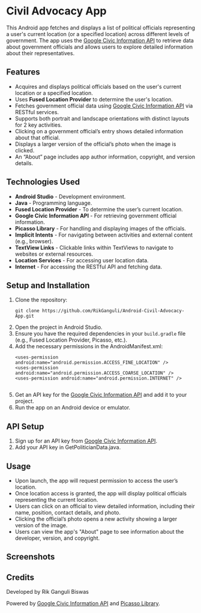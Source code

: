 <h1>Civil Advocacy App</h1>

<p>This Android app fetches and displays a list of political officials representing a user's current location (or a specified location) across different levels of government. The app uses the <a href="https://developers.google.com/civic-information">Google Civic Information API</a> to retrieve data about government officials and allows users to explore detailed information about their representatives.</p>

<h2>Features</h2>
<ul>
  <li>Acquires and displays political officials based on the user's current location or a specified location.</li>
  <li>Uses <strong>Fused Location Provider</strong> to determine the user's location.</li>
  <li>Fetches government official data using <a href="https://developers.google.com/civic-information">Google Civic Information API</a> via RESTful services.</li>
  <li>Supports both portrait and landscape orientations with distinct layouts for 2 key activities.</li>
  <li>Clicking on a government official’s entry shows detailed information about that official.</li>
  <li>Displays a larger version of the official’s photo when the image is clicked.</li>
  <li>An “About” page includes app author information, copyright, and version details.</li>
</ul>

<h2>Technologies Used</h2>
<ul>
  <li><strong>Android Studio</strong> - Development environment.</li>
  <li><strong>Java</strong> - Programming language.</li>
  <li><strong>Fused Location Provider</strong> - To determine the user’s current location.</li>
  <li><strong>Google Civic Information API</strong> - For retrieving government official information.</li>
  <li><strong>Picasso Library</strong> - For handling and displaying images of the officials.</li>
  <li><strong>Implicit Intents</strong> - For navigating between activities and external content (e.g., browser).</li>
  <li><strong>TextView Links</strong> - Clickable links within TextViews to navigate to websites or external resources.</li>
  <li><strong>Location Services</strong> - For accessing user location data.</li>
  <li><strong>Internet</strong> - For accessing the RESTful API and fetching data.</li>
</ul>

<h2>Setup and Installation</h2>
<ol>
  <li>Clone the repository:
    <pre><code>git clone https://github.com/RikGanguli/Android-Civil-Advocacy-App.git</code></pre>
  </li>
  <li>Open the project in Android Studio.</li>
  <li>Ensure you have the required dependencies in your <code>build.gradle</code> file (e.g., Fused Location Provider, Picasso, etc.).</li>
  <li>Add the necessary permissions in the AndroidManifest.xml:
    <pre><code>&lt;uses-permission android:name="android.permission.ACCESS_FINE_LOCATION" /&gt;
&lt;uses-permission android:name="android.permission.ACCESS_COARSE_LOCATION" /&gt;
&lt;uses-permission android:name="android.permission.INTERNET" /&gt;
    </code></pre>
  </li>
  <li>Get an API key for the <a href="https://developers.google.com/civic-information">Google Civic Information API</a> and add it to your project.</li>
  <li>Run the app on an Android device or emulator.</li>
</ol>

<h2>API Setup</h2>
<ol>
  <li>Sign up for an API key from <a href="https://developers.google.com/civic-information">Google Civic Information API</a>.</li>
  <li>Add your API key in GetPoliticianData.java.</li>
</ol>

<h2>Usage</h2>
<ul>
  <li>Upon launch, the app will request permission to access the user’s location.</li>
  <li>Once location access is granted, the app will display political officials representing the current location.</li>
  <li>Users can click on an official to view detailed information, including their name, position, contact details, and photo.</li>
  <li>Clicking the official’s photo opens a new activity showing a larger version of the image.</li>
  <li>Users can view the app's "About" page to see information about the developer, version, and copyright.</li>
</ul>

<h2>Screenshots</h2>
<p></p>

<h2>Credits</h2>
<p>Developed by Rik Ganguli Biswas</p>
<p>Powered by <a href="https://developers.google.com/civic-information">Google Civic Information API</a> and <a href="https://square.github.io/picasso/">Picasso Library</a>.</p>
